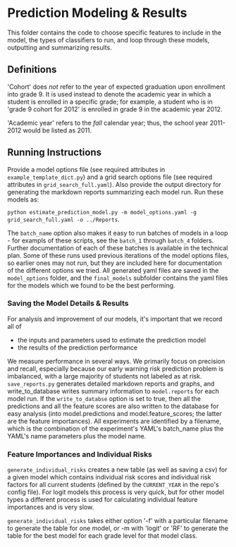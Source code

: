 # Prediction Modeling & Results

This folder contains the code to choose specific features to include in the model, the types of classifiers to run, and loop through these models, outputting and summarizing results.

## Definitions

'Cohort' does _not_ refer to the year of expected graduation upon enrollment into grade 9. It is used instead to denote the academic year in which a student is enrolled in a specific grade; for example, a student who is in 'grade 9 cohort for 2012' is enrolled in grade 9 in the academic year 2012.

'Academic year' refers to the _fall_ calendar year; thus, the school year 2011-2012 would be listed as 2011.

## Running Instructions

Provide a model options file (see required attributes in `example_template_dict.py`) and a grid search options file (see required attributes in `grid_search_full.yaml`). Also provide the output directory for generating the markdown reports summarizing each model run. Run these models as:

`python estimate_prediction_model.py -m model_options.yaml -g grid_search_full.yaml -o ../Reports`.

The `batch_name` option also makes it easy to run batches of models in a loop - for exampls of these scripts, see the `batch_1` through `batch_4` folders. Further documentation of each of these batches is available in the technical plan. Some of these runs used previous iterations of the model options files, so earlier ones may not run, but they are included here for documentation of the different options we tried. All generated yaml files are saved in the `model_options` folder, and the `final_models` subfolder contains the yaml files for the models which we found to be the best performing.

### Saving the Model Details & Results

For analysis and improvement of our models, it's important that we record all of
* the inputs and parameters used to estimate the prediction model
* the results of the prediction performance

We measure performance in several ways. We primarily focus on precision and recall, especially because our early warning risk prediction problem is imbalanced, with a large majority of students not labeled as at risk.
`save_reports.py` generates detailed markdown reports and graphs, and write_to_database writes summary information to `model.reports` for each model run. If the `write_to_databse` option is set to true, then all the predictions and all the feature scores are also written to the database for easy analysis (into model.predictions and model.feature_scores; the latter are the feature importances). All experiments are identified by a filename, which is the combination of the experiment's YAML's batch_name plus the YAML's name parameters plus the model name.

### Feature Importances and Individual Risks

`generate_individual_risks` creates a new table (as well as saving a csv) for a given model which contains individual risk scores and individual risk factors for all current students (defined by the `CURRENT_YEAR` in the repo's config file). For logit models this process is very quick, but for other model types a different process is used for calculating individual feature importances and is very slow. 

`generate_individual_risks` takes either option '-f' with a particular filename to generate the table for one model, or -m with 'logit' or 'RF' to generate the table for the best model for each grade level for that model class.

